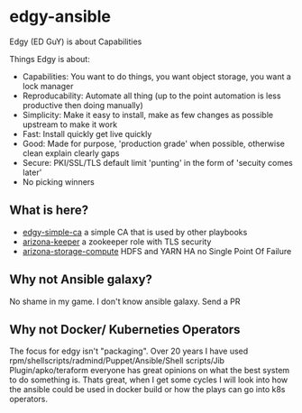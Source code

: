 # edgy-ansible
Edgy (ED GuY) is about Capabilities 

Things Edgy is about:

- Capabilities: You want to do things, you want object storage, you want a lock manager
- Reproducability: Automate all thing (up to the point automation is less productive then doing manually) 
- Simplicity: Make it easy to install, make as few changes as possible upstream to make it work
- Fast: Install quickly get live quickly
- Good: Made for purpose, 'production grade' when possible, otherwise clean explain clearly gaps
- Secure: PKI/SSL/TLS default limit 'punting' in the form of 'secuity comes later' 
- No picking winners

## What is here?

- [edgy-simple-ca](roles/edgy-simple-ca/README.md) a simple CA that is used by other playbooks
- [arizona-keeper](roles/arizona-keeper/README.md) a zookeeper role with TLS security
- [arizona-storage-compute](roles/arizona-storage-compute/README.md) HDFS and YARN HA no Single Point Of Failure

## Why not Ansible galaxy?

No shame in my game. I don't know ansible galaxy. Send a PR

## Why not Docker/ Kuberneties Operators

The focus for edgy isn't  "packaging". Over 20 years I have used
rpm/shellscripts/radmind/Puppet/Ansible/Shell scripts/Jib Plugin/apko/teraform everyone has great opinions on what 
the best system to do something is. Thats great, when I get some cycles I will look into how the ansible could be used 
in docker build or how the plays can go into k8s operators. 
